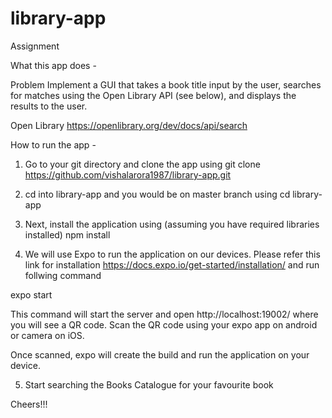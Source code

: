 # library-app
Assignment


What this app does - 

Problem
Implement a GUI that takes a book title input by the user, searches for matches using the Open Library API (see below), and displays the results to the user.

Open Library
https://openlibrary.org/dev/docs/api/search


How to run the app -

1. Go to your git directory and clone the app using 
git clone https://github.com/vishalarora1987/library-app.git

2. cd into library-app and you would be on master branch using
cd library-app

3. Next, install the application using (assuming you have required libraries installed)
npm install

4. We will use Expo to run the application on our devices. Please refer this link for installation https://docs.expo.io/get-started/installation/ and run follwing command

expo start

This command will start the server and open http://localhost:19002/ where you will see a QR code. Scan the QR code using your expo app on android or camera on iOS.

Once scanned, expo will create the build and run the application on your device.

5. Start searching the Books Catalogue for your favourite book

Cheers!!!




